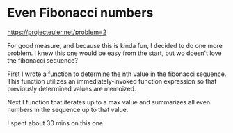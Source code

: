 # Even Fibonacci numbers
https://projecteuler.net/problem=2

For good measure, and because this is kinda fun, I decided to do one more problem.  I knew this one would be easy from the start, but wo doesn't love the fibonacci sequence?

First I wrote a function to determine the nth value in the fibonacci sequence.  This function utilizes an  immediately-invoked function expression so that previously determined values are memoized.

Next I function that iterates up to a max value and summarizes all even numbers in the sequence up to that value.

I spent about 30 mins on this one.
